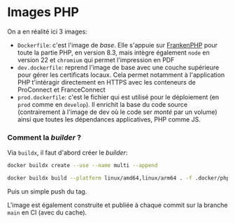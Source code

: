 # Images PHP

On a en réalité ici 3 images:
- `Dockerfile`: c'est l'image de _base_. Elle s'appuie sur [FrankenPHP](https://frankenphp.dev/) pour toute la partie
PHP, en version 8.3, mais intègre également `node` en version 22 et `chromium` qui permet l'impression en PDF
- `dev.dockerfile`: reprend l'image de base avec une couche supérieure pour gérer les certificats locaux. Cela permet
notamment à l'application PHP t'intéragir directement en HTTPS avec les conteneurs de ProConnect et FranceConnect
- `prod.dockerfile`: c'est le fichier qui est utilisé pour le déploiement (en `prod` comme en `develop`). Il enrichit la
base du code source (contrairement à l'image de dev où le code ser _monté_ par un volume) ainsi que toutes les
dépendances applicatives, PHP comme JS.


### Comment la _builder_ ?

Via `buildx`, il faut d'abord créer le _builder_:

```bash
docker buildx create --use --name multi --append
```

```bash
docker buildx build --platform linux/amd64,linux/arm64 . -f .docker/php/Dockerfile -t pierrelemee/mij-frankenphp
```

Puis un simple push du tag.

L'image est également construite et publiée à chaque commit sur la branche `main` en CI (avec du cache).